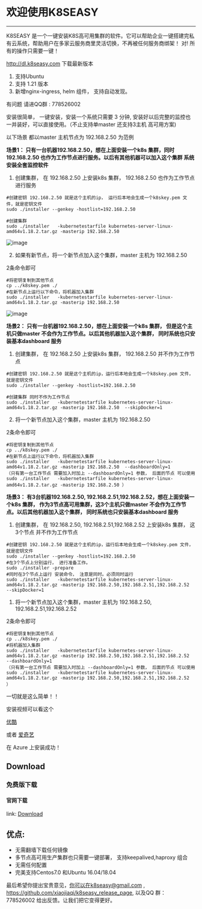# 欢迎使用K8SEASY

------

K8SEASY 是一个一键安装K8S高可用集群的软件。它可以帮助企业一键搭建完私有云系统，帮助用户在多家云服务商里灵活切换，不再被任何服务商绑架！ 对! 所有的操作只需要一键！

   http://dl.k8seasy.com   下载最新版本

1. 支持Ubuntu
2.  支持 1.21 版本
3. 新增nginx-ingress, helm 组件， 支持自动发现。



有问题 请进QQ群 : 778526002

安装很简单， 一键安装，安装一个系统只需要 3 分钟, 安装好以后完整的监控也一并装好，可以直接使用。（不止支持单master 还支持3主机 高可用方案)

以下场景 都以master 主机节点为 192.168.2.50 为范例



**场景1： 只有一台机器192.168.2.50，想在上面安装一个k8s 集群，同时192.168.2.50 也作为工作节点进行服务。以后有其他机器可以加入这个集群 系统安装全套监控软件**

1. 创建集群， 在 192.168.2.50 上安装k8s 集群， 192.168.2.50 也作为工作节点 进行服务

```shell
#创建密钥 192.168.2.50 就是这个主机的ip， 运行后本地会生成一个k8skey.pem 文件，就是密钥文件
sudo ./installer --genkey -hostlist=192.168.2.50

#创建集群
sudo ./installer   -kubernetestarfile kubernetes-server-linux-amd64v1.18.2.tar.gz -masterip 192.168.2.50

```


![image](https://raw.githubusercontent.com/xiaojiaqi/k8seasy_release_page/master/image/fast3.gif)

2. 如果有新节点，将一个新节点加入这个集群，master 主机为 192.168.2.50 

2条命令即可

```shell
#将密钥复制到其他节点
cp ../k8skey.pem ./
#在新节点上运行以下命令，将机器加入集群
sudo ./installer   -kubernetestarfile kubernetes-server-linux-amd64v1.18.2.tar.gz -masterip 192.168.2.50

```
![image](https://raw.githubusercontent.com/xiaojiaqi/k8seasy_release_page/master/image/fast2.gif)



**场景2： 只有一台机器192.168.2.50，想在上面安装一个k8s 集群， 但是这个主机只做master 不会作为工作节点。以后其他机器加入这个集群， 同时系统也只安装基本dashboard 服务**

1. 创建集群， 在 192.168.2.50 上安装k8s 集群， 192.168.2.50 并不作为工作节点

```shell
#创建密钥 192.168.2.50 就是这个主机的ip，运行后本地会生成一个k8skey.pem 文件，就是密钥文件
sudo ./installer --genkey -hostlist=192.168.2.50

#创建集群 同时不作为工作节点
sudo ./installer   -kubernetestarfile kubernetes-server-linux-amd64v1.18.2.tar.gz -masterip 192.168.2.50  --skipDocker=1

```

2. 将一个新节点加入这个集群，master 主机为 192.168.2.50 

2条命令即可

```shell
#将密钥复制到其他节点
cp ../k8skey.pem ./
#在新节点上运行以下命令，将机器加入集群
sudo ./installer   -kubernetestarfile kubernetes-server-linux-amd64v1.18.2.tar.gz -masterip 192.168.2.50  --dashboardOnly=1
（只有第一台工作节点 需要加入时加上 --dashboardOnly=1 参数， 后面的节点 可以使用  sudo ./installer   -kubernetestarfile kubernetes-server-linux-amd64v1.18.2.tar.gz -masterip 192.168.2.50 ）

```



 **场景3：  有3台机器192.168.2.50, 192.168.2.51,192.168.2.52，想在上面安装一个k8s 集群， 作为3节点高可用集群，这3个主机只做master 不会作为工作节点。以后其他机器加入这个集群， 同时系统也只安装基本dashboard 服务**

1. 创建集群， 在 192.168.2.50, 192.168.2.51,192.168.2.52 上安装k8s 集群， 这3个节点 并不作为工作节点

```shell
#创建密钥 192.168.2.50 就是这个主机的ip，运行后本地会生成一个k8skey.pem 文件，就是密钥文件
sudo ./installer --genkey -hostlist=192.168.2.50
#在3个节点上分别运行， 进行准备工作。 
sudo ./installer -prepare
#同时在3个节点上运行 安装命令， 注意是同时。必须同时运行
sudo ./installer   -kubernetestarfile kubernetes-server-linux-amd64v1.18.2.tar.gz -masterip 192.168.2.50,192.168.2.51,192.168.2.52  --skipDocker=1

```

1. 将一个新节点加入这个集群，master 主机为 192.168.2.50, 192.168.2.51,192.168.2.52 

2条命令即可

```shell
#将密钥复制到其他节点
cp ../k8skey.pem ./
#将机器加入集群
sudo ./installer   -kubernetestarfile kubernetes-server-linux-amd64v1.18.2.tar.gz -masterip 192.168.2.50,192.168.2.51,192.168.2.52  --dashboardOnly=1
（只有第一台工作节点 需要加入时加上 --dashboardOnly=1 参数， 后面的节点 可以使用  sudo ./installer   -kubernetestarfile kubernetes-server-linux-amd64v1.18.2.tar.gz -masterip 192.168.2.50,192.168.2.51,192.168.2.52 ）

```



一切就是这么简单！！


安装视频可以看这个

[优酷](https://v.youku.com/v_show/id_XNDU1MDQxNjExMg==.html)


或者
[爱奇艺](https://www.iqiyi.com/v_19rvrdfn18.html)


在 Azure 上安装成功！

## Download

### 免费版下载


#### 官网下载
link: [Download](http://dl.k8seasy.com/)

## 优点:

* 无需翻墙下载任何镜像
* 多节点高可用生产集群也只需要一键部署， 支持keepalived,haproxy 组合
* 无需任何配置
* 完美支持Centos7.0 和Ubuntu 16.04/18.04

最后希望你提出宝贵意见，你可以在k8seasy@gmail.com  , https://github.com/xiaojiaqi/k8seasy_release_page,  以及QQ 群： 778526002 给出反馈。让我们把它变得更好。
